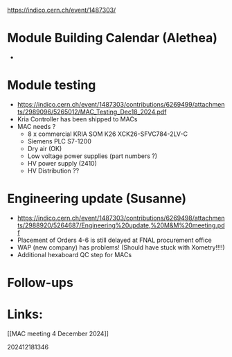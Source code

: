https://indico.cern.ch/event/1487303/
# Module Building Calendar (Alethea)
- 

# Module testing
- https://indico.cern.ch/event/1487303/contributions/6269499/attachments/2989096/5265012/MAC_Testing_Dec18_2024.pdf
- Kria Controller has been shipped to MACs
- MAC needs ?
	- 8 x commercial KRIA SOM K26 XCK26-SFVC784-2LV-C
	- Siemens PLC S7-1200
	- Dry air (OK)
	- Low voltage power supplies (part numbers ?)
	- HV power supply  (2410)
	- HV Distribution ??

# Engineering update (Susanne)
- https://indico.cern.ch/event/1487303/contributions/6269498/attachments/2988920/5264687/Engineering%20update,%20M&M%20meeting.pdf
- Placement of Orders 4-6 is still delayed at FNAL procurement office
- WAP (new company) has problems!  (Should have stuck with Xometry!!!!)
- Additional hexaboard QC step for MACs
# Follow-ups


# Links: 

[[MAC meeting 4 December 2024]]

202412181346
